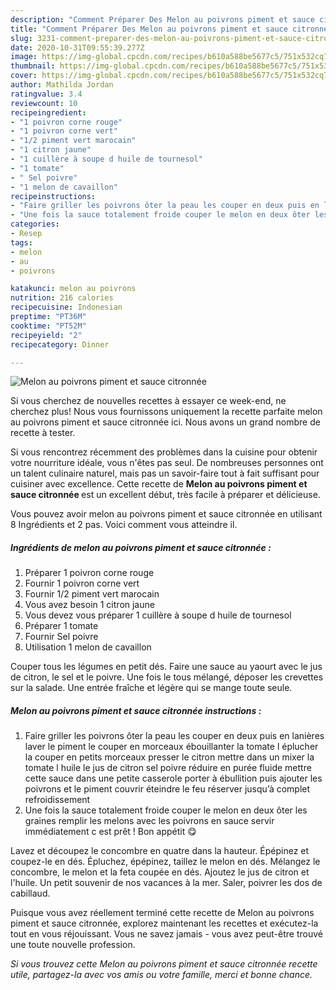 ```yaml
---
description: "Comment Préparer Des Melon au poivrons piment et sauce citronnée"
title: "Comment Préparer Des Melon au poivrons piment et sauce citronnée"
slug: 3231-comment-preparer-des-melon-au-poivrons-piment-et-sauce-citronnee
date: 2020-10-31T09:55:39.277Z
image: https://img-global.cpcdn.com/recipes/b610a588be5677c5/751x532cq70/melon-au-poivrons-piment-et-sauce-citronnee-photo-principale-de-la-recette.jpg
thumbnail: https://img-global.cpcdn.com/recipes/b610a588be5677c5/751x532cq70/melon-au-poivrons-piment-et-sauce-citronnee-photo-principale-de-la-recette.jpg
cover: https://img-global.cpcdn.com/recipes/b610a588be5677c5/751x532cq70/melon-au-poivrons-piment-et-sauce-citronnee-photo-principale-de-la-recette.jpg
author: Mathilda Jordan
ratingvalue: 3.4
reviewcount: 10
recipeingredient:
- "1 poivron corne rouge"
- "1 poivron corne vert"
- "1/2 piment vert marocain"
- "1 citron jaune"
- "1 cuillère à soupe d huile de tournesol"
- "1 tomate"
- " Sel poivre"
- "1 melon de cavaillon"
recipeinstructions:
- "Faire griller les poivrons ôter la peau les couper en deux puis en lanières laver le piment le couper en morceaux ébouillanter la tomate l éplucher la couper en petits morceaux presser le citron mettre dans un mixer la tomate l huile le jus de citron sel poivre réduire en purée fluide mettre cette sauce dans une petite casserole porter à ébullition puis ajouter les poivrons et le piment couvrir éteindre le feu réserver jusqu’à complet refroidissement"
- "Une fois la sauce totalement froide couper le melon en deux ôter les graines remplir les melons avec les poivrons en sauce servir immédiatement c est prêt ! Bon appétit 😋"
categories:
- Resep
tags:
- melon
- au
- poivrons

katakunci: melon au poivrons 
nutrition: 216 calories
recipecuisine: Indonesian
preptime: "PT36M"
cooktime: "PT52M"
recipeyield: "2"
recipecategory: Dinner

---
```



![Melon au poivrons piment et sauce citronnée](https://img-global.cpcdn.com/recipes/b610a588be5677c5/751x532cq70/melon-au-poivrons-piment-et-sauce-citronnee-photo-principale-de-la-recette.jpg)

Si vous cherchez de nouvelles recettes à essayer ce week-end, ne cherchez plus! Nous vous fournissons uniquement la recette parfaite melon au poivrons piment et sauce citronnée ici. Nous avons un grand nombre de recette à tester.

Si vous rencontrez récemment des problèmes dans la cuisine pour obtenir votre nourriture idéale, vous n'êtes pas seul. De nombreuses personnes ont un talent culinaire naturel, mais pas un savoir-faire tout à fait suffisant pour cuisiner avec excellence. Cette recette de <strong> Melon au poivrons piment et sauce citronnée </strong> est un excellent début, très facile à préparer et délicieuse.

<!--inarticleads1-->

Vous pouvez avoir melon au poivrons piment et sauce citronnée en utilisant 8 Ingrédients et 2 pas. Voici comment vous atteindre il.

##### Ingrédients de melon au poivrons piment et sauce citronnée :

1. Préparer 1 poivron corne rouge
1. Fournir 1 poivron corne vert
1. Fournir 1/2 piment vert marocain
1. Vous avez besoin 1 citron jaune
1. Vous devez vous préparer 1 cuillère à soupe d huile de tournesol
1. Préparer 1 tomate
1. Fournir  Sel poivre
1. Utilisation 1 melon de cavaillon


Couper tous les légumes en petit dés. Faire une sauce au yaourt avec le jus de citron, le sel et le poivre. Une fois le tous mélangé, déposer les crevettes sur la salade. Une entrée fraîche et légère qui se mange toute seule. 

<!--inarticleads2-->

##### Melon au poivrons piment et sauce citronnée instructions :

1. Faire griller les poivrons ôter la peau les couper en deux puis en lanières laver le piment le couper en morceaux ébouillanter la tomate l éplucher la couper en petits morceaux presser le citron mettre dans un mixer la tomate l huile le jus de citron sel poivre réduire en purée fluide mettre cette sauce dans une petite casserole porter à ébullition puis ajouter les poivrons et le piment couvrir éteindre le feu réserver jusqu’à complet refroidissement
1. Une fois la sauce totalement froide couper le melon en deux ôter les graines remplir les melons avec les poivrons en sauce servir immédiatement c est prêt ! Bon appétit 😋


Lavez et découpez le concombre en quatre dans la hauteur. Épépinez et coupez-le en dés. Épluchez, épépinez, taillez le melon en dés. Mélangez le concombre, le melon et la feta coupée en dés. Ajoutez le jus de citron et l&#39;huile. Un petit souvenir de nos vacances à la mer. Saler, poivrer les dos de cabillaud. 

<!--inarticleads1-->

<p>
Puisque vous avez réellement terminé cette recette de Melon au poivrons piment et sauce citronnée, explorez maintenant les recettes et exécutez-la tout en vous réjouissant. Vous ne savez jamais - vous avez peut-être trouvé une toute nouvelle profession.
</p>

<p>
<i>Si vous trouvez cette Melon au poivrons piment et sauce citronnée recette utile, partagez-la avec vos amis ou votre famille, merci et bonne chance.</i>
</p>

